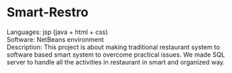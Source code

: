 # Smart-Restro
Languages:  jsp (java + html + css)  
Software:  NetBeans environment  
Description: This project is about making traditional restaurant system to software based smart system to overcome practical issues. We made SQL server to handle all the activities in restaurant in smart and organized way. 
